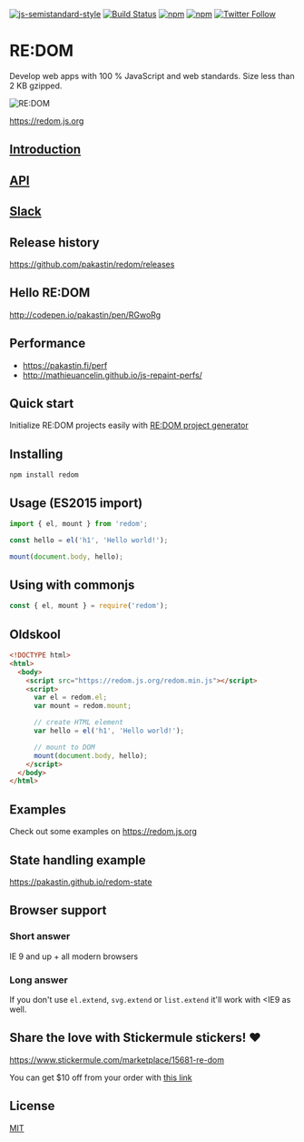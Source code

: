 [![js-semistandard-style](https://img.shields.io/badge/code%20style-semistandard-brightgreen.svg?maxAge=3600&style=flat-square)](https://github.com/Flet/semistandard)
[![Build Status](https://img.shields.io/travis/pakastin/redom.svg?maxAge=3600&style=flat-square)](https://travis-ci.org/pakastin/redom)
[![npm](https://img.shields.io/npm/v/redom.svg?maxAge=3600&style=flat-square)](https://www.npmjs.com/package/redom)
[![npm](https://img.shields.io/npm/l/redom.svg?maxAge=3600&style=flat-square)](https://github.com/pakastin/redom/blob/master/LICENSE)
[![Twitter Follow](https://img.shields.io/twitter/follow/pakastin.svg?style=social&maxAge=3600)](https://twitter.com/pakastin)

# RE:DOM
Develop web apps with 100 % JavaScript and web standards. Size less than 2 KB gzipped.

![RE:DOM](https://redom.js.org/img/logo.svg)

https://redom.js.org

## [Introduction](https://github.com/pakastin/redom/wiki/1.-Introduction)
## [API](https://github.com/pakastin/redom/wiki/2.-API)
## [Slack](https://github.com/pakastin/redom/wiki/3.-Join-the-Slack-channel)

## Release history
https://github.com/pakastin/redom/releases

## Hello RE:DOM
http://codepen.io/pakastin/pen/RGwoRg

## Performance
- https://pakastin.fi/perf
- http://mathieuancelin.github.io/js-repaint-perfs/

## Quick start
Initialize RE:DOM projects easily with [RE:DOM project generator](https://github.com/pakastin/redom-cli)

## Installing
```
npm install redom
```

## Usage (ES2015 import)
```js
import { el, mount } from 'redom';

const hello = el('h1', 'Hello world!');

mount(document.body, hello);
```

## Using with commonjs
```js
const { el, mount } = require('redom');
```

## Oldskool
```html
<!DOCTYPE html>
<html>
  <body>
    <script src="https://redom.js.org/redom.min.js"></script>
    <script>
      var el = redom.el;
      var mount = redom.mount;

      // create HTML element
      var hello = el('h1', 'Hello world!');

      // mount to DOM
      mount(document.body, hello);
    </script>
  </body>
</html>
```

## Examples
Check out some examples on https://redom.js.org

## State handling example
https://pakastin.github.io/redom-state

## Browser support
### Short answer
IE 9 and up + all modern browsers
### Long answer
If you don't use `el.extend`, `svg.extend` or `list.extend` it'll work with <IE9 as well.

## Share the love with Stickermule stickers! ❤️
https://www.stickermule.com/marketplace/15681-re-dom

You can get $10 off from your order with [this link](https://www.stickermule.com/unlock?ref_id=7457070701)

## License
[MIT](https://github.com/pakastin/redom/blob/master/LICENSE)
